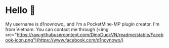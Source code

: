 # Hello 👋
My username is d1novnowo_ and I'm a PocketMine-MP plugin creator. I'm from Vietnam. You can contact me through (<img src="https://raw.githubusercontent.com/DinoDuckVN/readme/stable/Facebook-icon.png")(https://www.facebook.com/d1novnowo/)
